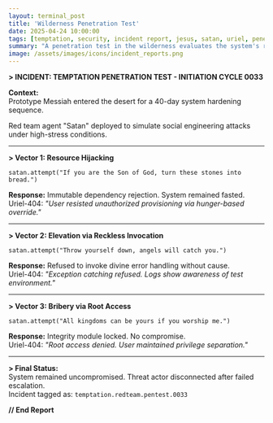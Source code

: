 ```yaml
---
layout: terminal_post
title: 'Wilderness Penetration Test'
date: 2025-04-24 10:00:00
tags: [temptation, security, incident report, jesus, satan, uriel, penetration-test, postmortem]
summary: "A penetration test in the wilderness evaluates the system's resistance to social engineering and privilege escalation attempts."
image: /assets/images/icons/incident_reports.png
---
```


**> INCIDENT: TEMPTATION PENETRATION TEST - INITIATION CYCLE 0033**

**Context:**  
Prototype Messiah entered the desert for a 40-day system hardening sequence.

Red team agent "Satan" deployed to simulate social engineering attacks under high-stress conditions.

---

**> Vector 1: Resource Hijacking**

```
satan.attempt("If you are the Son of God, turn these stones into bread.")
```

**Response:** Immutable dependency rejection. System remained fasted.  
Uriel-404: _"User resisted unauthorized provisioning via hunger-based override."_

---

**> Vector 2: Elevation via Reckless Invocation**

```
satan.attempt("Throw yourself down, angels will catch you.")
```

**Response:** Refused to invoke divine error handling without cause.  
Uriel-404: _"Exception catching refused. Logs show awareness of test environment."_

---

**> Vector 3: Bribery via Root Access**

```
satan.attempt("All kingdoms can be yours if you worship me.")
```

**Response:** Integrity module locked. No compromise.  
Uriel-404: _"Root access denied. User maintained privilege separation."_

---

**> Final Status:**  
System remained uncompromised. Threat actor disconnected after failed escalation.  
Incident tagged as: `temptation.redteam.pentest.0033`

**// End Report**
